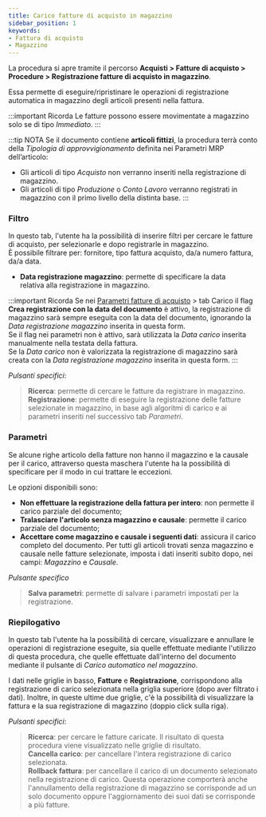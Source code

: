 ```yaml
---
title: Carico fatture di acquisto in magazzino
sidebar_position: 1
keywords:
- Fattura di acquisto
- Magazzino
---
```


La procedura si apre tramite il percorso **Acquisti > Fatture di acquisto > Procedure > Registrazione fatture di acquisto in magazzino**. 

Essa permette di eseguire/ripristinare le operazioni di registrazione automatica in magazzino degli articoli presenti nella fattura.

:::important Ricorda
Le fatture possono essere movimentate a magazzino solo se di tipo *Immediato*. 
:::

:::tip NOTA
Se il documento contiene **articoli fittizi**, la procedura terrà conto della *Tipologia di approvvigionamento* definita nei Parametri MRP dell’articolo:
- Gli articoli di tipo *Acquisto* non verranno inseriti nella registrazione di magazzino.   
- Gli articoli di tipo *Produzione* o *Conto Lavoro* verranno registrati in magazzino con il primo livello della distinta base.
:::

### Filtro

In questo tab, l'utente ha la possibilità di inserire filtri per cercare le fatture di acquisto, per selezionarle e dopo registrarle in magazzino.   
È possibile filtrare per: fornitore, tipo fattura acquisto, da/a numero fattura, da/a data.

- **Data registrazione magazzino**: permette di specificare la data relativa alla registrazione in magazzino.

:::important Ricorda
Se nei [Parametri fatture di acquisto](/docs/configurations/parameters/purchase/purchase-invoices-parameters) > tab Carico il flag **Crea registrazione con la data del documento** è attivo, la registrazione di magazzino sarà sempre eseguita con la data del documento, ignorando la *Data registrazione magazzino* inserita in questa form.    
Se il flag nei parametri non è attivo, sarà utilizzata la *Data carico* inserita manualmente nella testata della fattura.   
Se la *Data carico* non è valorizzata la registrazione di magazzino sarà creata con la *Data registrazione magazzino* inserita in questa form.
:::

*Pulsanti specifici*:

> **Ricerca**: permette di cercare le fatture da registrare in magazzino.  
> **Registrazione**: permette di eseguire la registrazione delle fatture selezionate in magazzino, in base agli algoritmi di carico e ai parametri inseriti nel successivo tab *Parametri*.

### Parametri

Se alcune righe articolo della fatture non hanno il magazzino e la causale per il carico, attraverso questa maschera l'utente ha la possibilità di specificare per il modo in cui trattare le eccezioni.

Le opzioni disponibili sono:

- **Non effettuare la registrazione della fattura per intero**: non permette il carico parziale del documento;
- **Tralasciare l'articolo senza magazzino e causale**: permette il carico parziale del documento; 
- **Accettare come magazzino e causale i seguenti dati**: assicura il carico completo del documento. Per tutti gli articoli trovati senza magazzino e causale nelle fatture selezionate, imposta i dati inseriti subito dopo, nei campi: *Magazzino* e *Causale*.

*Pulsante specifico*

> **Salva parametri**: permette di salvare i parametri impostati per la registrazione.

### Riepilogativo

In questo tab l'utente ha la possibilità di cercare, visualizzare e annullare le operazioni di registrazione eseguite, sia quelle effettuate mediante l'utilizzo di questa procedura, che quelle effettuate dall'interno del documento mediante il pulsante di *Carico automatico nel magazzino*.

I dati nelle griglie in basso, **Fatture** e **Registrazione**, corrispondono alla registrazione di carico selezionata nella griglia superiore (dopo aver filtrato i dati). Inoltre, in queste ultime due griglie, c'è la possibilità di visualizzare la fattura e la sua registrazione di magazzino (doppio click sulla riga).

*Pulsanti specifici*:
> **Ricerca**: per cercare le fatture caricate. Il risultato di questa procedura viene visualizzato nelle griglie di risultato.  
> **Cancella carico**: per cancellare l'intera registrazione di carico selezionata.  
> **Rollback fattura**: per cancellare il carico di un documento selezionato nella registrazione di carico. Questa operazione comporterà anche l'annullamento della registrazione di magazzino se corrisponde ad un solo documento oppure l'aggiornamento dei suoi dati se corrisponde a più fatture. 
